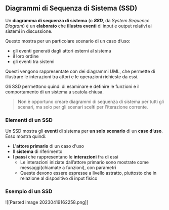 ## Diagrammi di Sequenza di Sistema (SSD)
Un **diagramma di sequenza di sistema** (o ***SSD***, da *System Sequence Diagram*) è un **elaborato** che **illustra** **eventi** di input e output relativi ai sistemi in discussione.

Questo mostra per un particolare scenario di un caso d’uso:
- gli eventi generati dagli attori esterni al sistema
- il loro ordine 
- gli eventi tra sistemi

Questi vengono rappresentate con dei diagrammi UML, che permette di illustrare le interazioni tra attori e le operazioni richieste da essi.

Gli SSD permettono quindi di esaminare e definire le funzioni e il comportamento di un sistema a scatola chiusa.

> Non è opportuno creare diagrammi di sequenza di sistema per tutti gli scenari, ma solo per gli scenari scelti per l'iterazione corrente.

### Elementi di un SSD
Un SSD mostra gli **eventi** di sistema per **un solo** **scenario** di un **caso d’uso**.
Esso mostra quindi:
- L'**attore primario** di un caso d'uso
- Il **sistema** di riferimento
- I **passi** che rappresentano le **interazioni** fra di essi
	- Le interazioni iniziate dall’attore primario sono mostrate come messaggi(chiamate a funzioni), con parametri
	- Queste devono essere espresse a livello astratto, piuttosto che in relazione al dispositivo di input fisico

### Esempio di un SSD
![[Pasted image 20230419162258.png]]